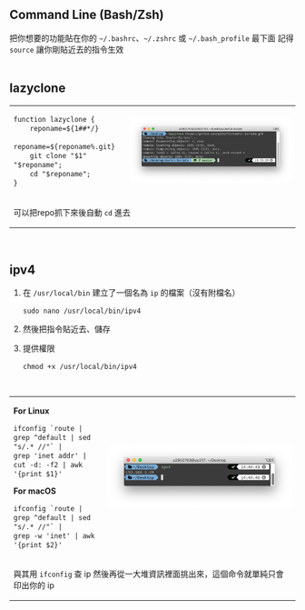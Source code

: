 Command Line (Bash/Zsh)
------
把你想要的功能貼在你的 `~/.bashrc`、`~/.zshrc` 或 `~/.bash_profile` 最下面
記得 `source` 讓你剛貼近去的指令生效
<br>
<br>
## lazyclone
<table>
<tr>
<td>
  
  ```shell
  function lazyclone {
      reponame=${1##*/}
      reponame=${reponame%.git}
      git clone "$1" "$reponame";
      cd "$reponame";
  }
  ```
</td>
<td>
<img src="/images/lazyclone.png"</img>
</td>
</tr>
<tr>
<td colspan="2">

  可以把repo抓下來後自動 `cd` 進去
</td>
</tr>
</table>

<br>

## ipv4
1. 在 `/usr/local/bin` 建立了一個名為 `ip` 的檔案（沒有附檔名）

    ```shell
    sudo nano /usr/local/bin/ipv4
    ```
2. 然後把指令貼近去、儲存
3. 提供權限

    ```shell
    chmod +x /usr/local/bin/ipv4
    ```
<br>
<table>
<tr>
<td>
  
  **For Linux**
  ```shell
  ifconfig `route | grep ^default | sed "s/.* //"` |
  grep 'inet addr' | cut -d: -f2 | awk '{print $1}'
  ```
  
  **For macOS**
  ```shell
  ifconfig `route | grep ^default | sed "s/.* //"` |
  grep -w 'inet' | awk '{print $2}'
  ```
</td>
<td>
<img src="/images/ipv4.png"</img>
</td>
</tr>
<tr>
<td colspan="2">

  與其用 `ifconfig` 查 ip 然後再從一大堆資訊裡面挑出來，這個命令就單純只會印出你的 ip
</td>
</tr>
</table>
